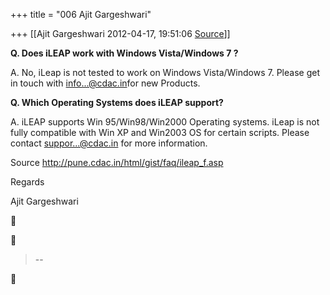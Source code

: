 +++
title = "006 Ajit Gargeshwari"

+++
[[Ajit Gargeshwari	2012-04-17, 19:51:06 [Source](https://groups.google.com/g/bvparishat/c/Vie2IQeqJLg)]]



  

**Q. Does iLEAP work with Windows Vista/**Windows 7** ?**

A. No, iLeap is not tested to work on Windows Vista/Windows 7. Please get in touch with [info...@cdac.in]()for new Products.



**Q. Which Operating Systems does iLEAP support?**

A. iLEAP supports Win 95/Win98/Win2000 Operating systems. iLeap is not fully compatible with Win XP and Win2003 OS for certain scripts. Please contact [suppor...@cdac.in](http://pune.cdac.in/html/gist/faq/ileap_f.asp#) for more information.  

  

Source <http://pune.cdac.in/html/gist/faq/ileap_f.asp>

  

Regards

Ajit Gargeshwari  

  
  





> --  



